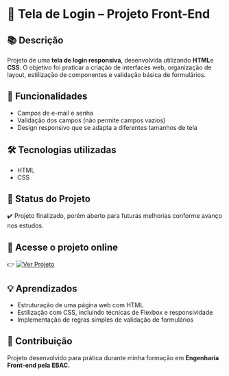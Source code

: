 # 🔐 Tela de Login – Projeto Front-End  

## 📚 Descrição  
Projeto de uma **tela de login responsiva**, desenvolvida utilizando **HTML**e **CSS**. O objetivo foi praticar a criação de interfaces web, organização de layout, estilização de componentes e validação básica de formulários.  

## 🚀 Funcionalidades  
- Campos de e-mail e senha  
- Validação dos campos (não permite campos vazios)  
- Design responsivo que se adapta a diferentes tamanhos de tela  

## 🛠️ Tecnologias utilizadas  
- HTML  
- CSS  

## 📄 Status do Projeto  
✔️ Projeto finalizado, porém aberto para futuras melhorias conforme avanço nos estudos.  

## 🔗 Acesse o projeto online  
👉 [![Ver Projeto](https://img.shields.io/badge/Ver%20Projeto-000?style=for-the-badge&logo=github&logoColor=white)](https://hinayebitencourt.github.io/tela-de-login/)  

## 💡 Aprendizados  
- Estruturação de uma página web com HTML  
- Estilização com CSS, incluindo técnicas de Flexbox e responsividade   
- Implementação de regras simples de validação de formulários  

## 🤝 Contribuição  
Projeto desenvolvido para prática durante minha formação em **Engenharia Front-end pela EBAC.**  
